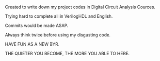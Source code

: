 Created to write down my project codes in Digital Circuit Analysis Cources.

Trying hard to complete all in VerilogHDL and English.

Commits would be made ASAP.

Always think twice before using my disgusting code.

HAVE FUN AS A NEW BYR.

THE QUIETER YOU BECOME, THE MORE YOU ABLE TO HERE.
